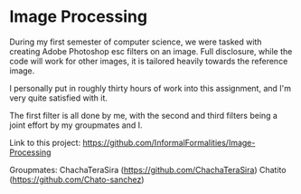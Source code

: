 # Image Processing

During my first semester of computer science, we were tasked with creating Adobe Photoshop esc filters on an image. Full disclosure, while the code will work for other images, it is tailored heavily towards the reference image.

I personally put in roughly thirty hours of work into this assignment, and I'm very quite satisfied with it. 

The first filter is all done by me, with the second and third filters being a joint effort by my groupmates and I.

Link to this project: https://github.com/InformalFormalities/Image-Processing

Groupmates:
   ChachaTeraSira (https://github.com/ChachaTeraSira)
   Chatito (https://github.com/Chato-sanchez)
